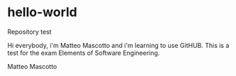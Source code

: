 # hello-world
Repository test

Hi everybody,
i'm Matteo Mascotto and i'm learning to use GitHUB.
This is a test for the exam Elements of Software Engineering.

Matteo Mascotto
